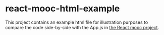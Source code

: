 # react-mooc-html-example

This project contains an example html file for illustration purposes to compare the code side-by-side with the App.js in [the React mooc project](https://github.com/sarahmacneill/react-mooc).
